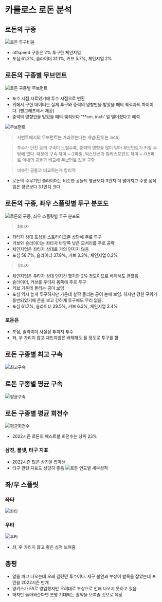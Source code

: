 # 카를로스 로돈 분석

## 로돈의 구종
![로돈 투구비율](https://github.com/jaeb0129/baseball/assets/63768509/4cc79ab4-4481-49bb-b90a-8b59ea80c0a7)
- offspeed 구종은 2% 투구한 체인지업
- 포심 61.2%, 슬라이더 31.1%, 커브 5.7%, 체인지업 2%

## 로돈의 구종별 무브먼트
![로돈 구종별 무브먼트](https://github.com/jaeb0129/baseball/assets/63768509/3b1959cc-38ec-42bd-b255-7766502d9b73)
- 포수 시점 자료였기에 투수 시점으로 변환
-  위에서 구한 데이터는 실제 투구와 중력의 영향만을 받았을 때의 궤적과의 차이이다. (팬그래프에서 제공)
-  중력의 영향만을 받았을 때의 궤적보다 '**cm, inch' 덜 떨어졌다고 해석

![무브먼트](https://github.com/jaeb0129/baseball/assets/63768509/9a973357-d545-4d59-9e20-4fb4096a8cba)
> 서번트에서의 무브먼트는 가라앉는다는 개념(단위는 inch)

> 투수가 던진 공의 구속이 느릴수록, 중력의 영향을 많이 받아 무브먼트가 커질 수밖에 없다. 때문에 구속 차이 +-2마일, 익스텐션과 릴리스포인트 차이 +-0.5피트 이내의 공들과 비교해 무브먼트 값을 구함

> 비슷한 공들과 비교하는게 합리적

- 로돈의 주무기인 슬라이더는 비슷한 공들의 평균보다 3인치 더 떨어지고 수평 움직임은 평균보다 3.1인치 크다

## 로돈의 구종, 좌우 스플릿별 투구 분포도
![로돈의 구종, 좌우 스플릿별 투구 분포도](https://github.com/jaeb0129/baseball/assets/63768509/bc6606bb-282d-452f-8ab7-1fe9b4b31a54)
> 좌타자
- 좌타자 상대 포심을 스트라이크존 상단에 주로 투구
- 커브와 슬라이더는 좌타자 바깥쪽 낮은 모서리를 주로 공략
- 체인지업은 좌타자 상대로 거의 던지지 않음
- 포심 58.7%, 슬라이더 37.8%, 커브 3.3%, 체인지업 0.2% 

> 우타자
- 체인지업은 우타자 상대 던지긴 했지만 2% 정도이므로 배제해도 괜찮음
- 슬라이더, 커브를 우타자 몸쪽에 주로 투구 
- 커브 가운데 몰리는 공이 보임
- 포심 역시 높게 투구하지만 가운데 살짝 몰리는 공이 눈에 보임. 하지만 강한 구위가 동반되었기에 존을 보고 강하게 투구해도 무리 없음.
- 포심 61.7%, 슬라이더 29.5%, 커브 6.3%, 체인지업 2.4%


### 로돈은
- 포심, 슬라이더 사실상 투피치 투수 
- 좌, 우 가리지 않고 체인지업은 배제해도 될 정도로 투구를 함

## 로돈 구종별 최고 구속
![최고구속](https://github.com/jaeb0129/baseball/assets/63768509/c9460c27-c7b2-421e-9c4b-3c3164ecb26a)

## 로돈 구종별 평균 구속
![평균구속](https://github.com/jaeb0129/baseball/assets/63768509/b539ec90-afef-4b7e-a8e3-94e7cc3ec123)

## 로돈 구종별 평균 회전수
![평균회전수](https://github.com/jaeb0129/baseball/assets/63768509/fcaed9f8-2e25-477f-99c7-01d8ee9a86c9)
- 2022시즌 로돈의 패스트볼 회전수는 상위 23%

### 삼진, 볼넷, 타구 지표
- 2022시즌 많은 삼진을 잡아냄
- 타구 관련 지표도 상당히 좋음
![로돈 연도별 세부성적](https://github.com/jaeb0129/baseball/assets/63768509/780f4b74-606d-477c-bde2-e0adf2d66613)

## 좌/우 스플릿
### 좌타
![좌타](https://github.com/jaeb0129/baseball/assets/63768509/6598d63a-4baf-4ba1-b5d8-ffa8fa9020bb)
### 우타
![우타](https://github.com/jaeb0129/baseball/assets/63768509/fc0baf1d-5b29-4d28-b380-dbe7fb05008d)
- 좌, 우 가리지 않고 좋은 성적 보여줌


## 총평
- 알을 깨고 나오는데 오래 걸렸던 투수이다. 제구 불안과 부상이 발목을 잡았는데 포텐을 2022시즌 만개
- 양키스가 FA로 영입했지만 우려대로 부상으로 인해  나오지 못하고 있음
- 하지만 돌아와준다면 분명 기대되는 활약을 보여줄 것으로 예상

